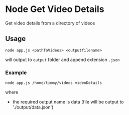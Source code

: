 # Node Get Video Details
Get video details from a directory of videos

## Usage
`node app.js <pathToVideos> <outputfilename>`

will output to `output` folder and append extension `.json`


### Example

`node app.js /home/timmy/videos videoDetails`

where
 - the required output name is data (file will be output to './output/data.json')